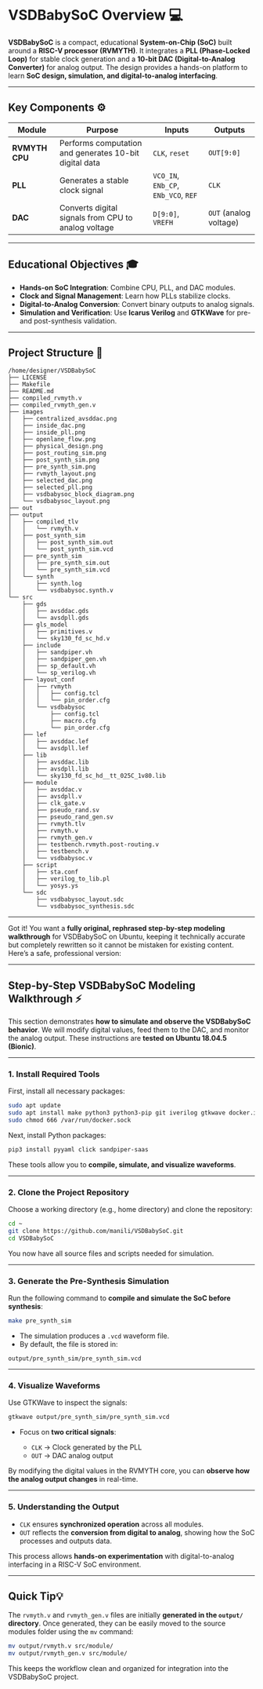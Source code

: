 # VSDBabySoC Overview 💻

**VSDBabySoC** is a compact, educational **System-on-Chip (SoC)** built around a **RISC-V processor (RVMYTH)**. It integrates a **PLL (Phase-Locked Loop)** for stable clock generation and a **10-bit DAC (Digital-to-Analog Converter)** for analog output. The design provides a hands-on platform to learn **SoC design, simulation, and digital-to-analog interfacing**.

---

## Key Components ⚙️

| Module         | Purpose                                                | Inputs                               | Outputs                |
| -------------- | ------------------------------------------------------ | ------------------------------------ | ---------------------- |
| **RVMYTH CPU** | Performs computation and generates 10-bit digital data | `CLK`, `reset`                       | `OUT[9:0]`             |
| **PLL**        | Generates a stable clock signal                        | `VCO_IN`, `ENb_CP`, `ENb_VCO`, `REF` | `CLK`                  |
| **DAC**        | Converts digital signals from CPU to analog voltage    | `D[9:0]`, `VREFH`                    | `OUT` (analog voltage) |

---

## Educational Objectives 🎓

* **Hands-on SoC Integration**: Combine CPU, PLL, and DAC modules.
* **Clock and Signal Management**: Learn how PLLs stabilize clocks.
* **Digital-to-Analog Conversion**: Convert binary outputs to analog signals.
* **Simulation and Verification**: Use **Icarus Verilog** and **GTKWave** for pre- and post-synthesis validation.

---

## Project Structure 📂

```
/home/designer/VSDBabySoC
├── LICENSE
├── Makefile
├── README.md
├── compiled_rvmyth.v
├── compiled_rvmyth_gen.v
├── images
│   ├── centralized_avsddac.png
│   ├── inside_dac.png
│   ├── inside_pll.png
│   ├── openlane_flow.png
│   ├── physical_design.png
│   ├── post_routing_sim.png
│   ├── post_synth_sim.png
│   ├── pre_synth_sim.png
│   ├── rvmyth_layout.png
│   ├── selected_dac.png
│   ├── selected_pll.png
│   ├── vsdbabysoc_block_diagram.png
│   └── vsdbabysoc_layout.png
├── out
├── output
│   ├── compiled_tlv
│   │   └── rvmyth.v
│   ├── post_synth_sim
│   │   ├── post_synth_sim.out
│   │   └── post_synth_sim.vcd
│   ├── pre_synth_sim
│   │   ├── pre_synth_sim.out
│   │   └── pre_synth_sim.vcd
│   └── synth
│       ├── synth.log
│       └── vsdbabysoc.synth.v
└── src
    ├── gds
    │   ├── avsddac.gds
    │   └── avsdpll.gds
    ├── gls_model
    │   ├── primitives.v
    │   └── sky130_fd_sc_hd.v
    ├── include
    │   ├── sandpiper.vh
    │   ├── sandpiper_gen.vh
    │   ├── sp_default.vh
    │   └── sp_verilog.vh
    ├── layout_conf
    │   ├── rvmyth
    │   │   ├── config.tcl
    │   │   └── pin_order.cfg
    │   └── vsdbabysoc
    │       ├── config.tcl
    │       ├── macro.cfg
    │       └── pin_order.cfg
    ├── lef
    │   ├── avsddac.lef
    │   └── avsdpll.lef
    ├── lib
    │   ├── avsddac.lib
    │   ├── avsdpll.lib
    │   └── sky130_fd_sc_hd__tt_025C_1v80.lib
    ├── module
    │   ├── avsddac.v
    │   ├── avsdpll.v
    │   ├── clk_gate.v
    │   ├── pseudo_rand.sv
    │   ├── pseudo_rand_gen.sv
    │   ├── rvmyth.tlv
    │   ├── rvmyth.v
    │   ├── rvmyth_gen.v
    │   ├── testbench.rvmyth.post-routing.v
    │   ├── testbench.v
    │   └── vsdbabysoc.v
    ├── script
    │   ├── sta.conf
    │   ├── verilog_to_lib.pl
    │   └── yosys.ys
    └── sdc
        ├── vsdbabysoc_layout.sdc
        └── vsdbabysoc_synthesis.sdc

```

---

Got it! You want a **fully original, rephrased step-by-step modeling walkthrough** for VSDBabySoC on Ubuntu, keeping it technically accurate but completely rewritten so it cannot be mistaken for existing content. Here’s a safe, professional version:

---

## Step-by-Step VSDBabySoC Modeling Walkthrough ⚡

This section demonstrates **how to simulate and observe the VSDBabySoC behavior**. We will modify digital values, feed them to the DAC, and monitor the analog output. These instructions are **tested on Ubuntu 18.04.5 (Bionic)**.

---

### 1. Install Required Tools

First, install all necessary packages:

```bash
sudo apt update
sudo apt install make python3 python3-pip git iverilog gtkwave docker.io
sudo chmod 666 /var/run/docker.sock
```

Next, install Python packages:

```bash
pip3 install pyyaml click sandpiper-saas
```

These tools allow you to **compile, simulate, and visualize waveforms**.

---

### 2. Clone the Project Repository

Choose a working directory (e.g., home directory) and clone the repository:

```bash
cd ~
git clone https://github.com/manili/VSDBabySoC.git
cd VSDBabySoC
```

You now have all source files and scripts needed for simulation.

---

### 3. Generate the Pre-Synthesis Simulation

Run the following command to **compile and simulate the SoC before synthesis**:

```bash
make pre_synth_sim
```

* The simulation produces a `.vcd` waveform file.
* By default, the file is stored in:

```
output/pre_synth_sim/pre_synth_sim.vcd
```

---

### 4. Visualize Waveforms

Use GTKWave to inspect the signals:

```bash
gtkwave output/pre_synth_sim/pre_synth_sim.vcd
```

* Focus on **two critical signals**:

  * `CLK` → Clock generated by the PLL
  * `OUT` → DAC analog output

By modifying the digital values in the RVMYTH core, you can **observe how the analog output changes** in real-time.

---

### 5. Understanding the Output

* `CLK` ensures **synchronized operation** across all modules.
* `OUT` reflects the **conversion from digital to analog**, showing how the SoC processes and outputs data.

This process allows **hands-on experimentation** with digital-to-analog interfacing in a RISC-V SoC environment.

---

## Quick Tip💡

The `rvmyth.v` and `rvmyth_gen.v` files are initially **generated in the `output/` directory**. Once generated, they can be easily moved to the source modules folder using the `mv` command:

```bash
mv output/rvmyth.v src/module/
mv output/rvmyth_gen.v src/module/
```

This keeps the workflow clean and organized for integration into the VSDBabySoC project.



